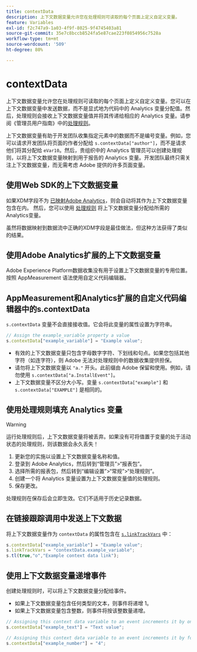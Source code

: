 ```yaml
---
title: contextData
description: 上下文数据变量允许您在处理规则可读取的每个页面上定义自定义变量。
feature: Variables
exl-id: f2c747a9-1a03-4f9f-8025-9f4745403a81
source-git-commit: 35e7c8bccb8524fa5e87cae223f0854956c7528a
workflow-type: tm+mt
source-wordcount: '509'
ht-degree: 80%

---
```


# contextData

上下文数据变量允许您在处理规则可读取的每个页面上定义自定义变量。您可以在上下文数据变量中发送数据，而不是显式地为代码中的 Analytics 变量分配值。然后，处理规则会接收上下文数据变量值并将其传递给相应的 Analytics 变量。请参阅《管理员用户指南》中的[处理规则](/help/admin/admin/c-manage-report-suites/c-edit-report-suites/general/c-processing-rules/c-processing-rules-configuration/t-processing-rules.md)。

上下文数据变量有助于开发团队收集指定元素中的数据而不是编号变量。例如，您可以请求开发团队将页面的作者分配给 `s.contextData["author"]`，而不是请求他们将其分配给 `eVar10`。然后，贵组织中的 Analytics 管理员可以创建处理规则，以将上下文数据变量映射到用于报告的 Analytics 变量。开发团队最终只需关注上下文数据变量，而无需考虑 Adobe 提供的许多页面变量。

## 使用Web SDK的上下文数据变量

如果XDM字段不为 [已映射Adobe Analytics](https://experienceleague.adobe.com/docs/analytics/implementation/aep-edge/variable-mapping.html?lang=zh-Hans)，则会自动将其作为上下文数据变量包含在内。 然后，您可以使用 [处理规则](/help/admin/admin/c-manage-report-suites/c-edit-report-suites/general/c-processing-rules/processing-rules.md) 将上下文数据变量分配给所需的Analytics变量。

虽然将数据映射到数据流中正确的XDM字段是最佳做法，但这种方法获得了类似的结果。

## 使用Adobe Analytics扩展的上下文数据变量

Adobe Experience Platform数据收集没有用于设置上下文数据变量的专用位置。 按照 AppMeasurement 语法使用自定义代码编辑器。

## AppMeasurement和Analytics扩展的自定义代码编辑器中的s.contextData

`s.contextData` 变量不会直接接收值。它会将此变量的属性设置为字符串。

```js
// Assign the example_variable property a value
s.contextData["example_variable"] = "Example value";
```

* 有效的上下文数据变量只包含字母数字字符、下划线和句点。如果您包括其他字符（如连字符），则 Adobe 无法对处理规则中的数据收集提供担保。
* 请勿将上下文数据变量以 `"a."` 开头。此前缀由 Adobe 保留和使用。例如，请勿使用 `s.contextData["a.InstallEvent"]`。
* 上下文数据变量不区分大小写。变量 `s.contextData["example"]` 和 `s.contextData["EXAMPLE"]` 是相同的。

## 使用处理规则填充 Analytics 变量

>[!WARNING]
>
>运行处理规则后，上下文数据变量将被丢弃。如果没有可将值置于变量的处于活动状态的处理规则，则该数据会永久丢失！

1. 更新您的实施以设置上下文数据变量名称和值。
2. 登录到 Adobe Analytics，然后转到“管理员”>“报表包”。
3. 选择所需的报表包，然后转到“编辑设置”>“常规”>“处理规则”。
4. 创建一个将 Analytics 变量设置为上下文数据变量值的处理规则。
5. 保存更改。

处理规则在保存后会立即生效。它们不适用于历史记录数据。

## 在链接跟踪调用中发送上下文数据

将上下文数据变量作为 `contextData` 的属性包含在 [`s.linkTrackVars`](../config-vars/linktrackvars.md) 中：

```js
s.contextData["example_variable"] = "Example value";
s.linkTrackVars = "contextData.example_variable";
s.tl(true,"o","Example context data link");
```

## 使用上下文数据变量递增事件

创建处理规则时，可以将上下文数据变量分配给事件。

* 如果上下文数据变量包含任何类型的文本，则事件将递增 1。
* 如果上下文数据变量包含整数，则事件将按该整数量递增。

```js
// Assigning this context data variable to an event increments it by one
s.contextData["example_text"] = "Text value";

// Assigning this context data variable to an event increments it by four
s.contextData["example_number"] = "4";
```

